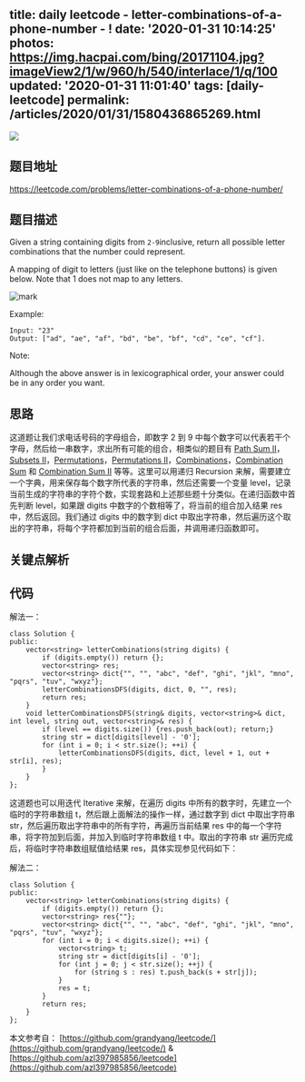 title: daily leetcode - letter-combinations-of-a-phone-number - !
date: '2020-01-31 10:14:25'
photos: https://img.hacpai.com/bing/20171104.jpg?imageView2/1/w/960/h/540/interlace/1/q/100
updated: '2020-01-31 11:01:40'
tags: [daily-leetcode]
permalink: /articles/2020/01/31/1580436865269.html
---
![](https://img.hacpai.com/bing/20171104.jpg?imageView2/1/w/960/h/540/interlace/1/q/100)

## 题目地址

https://leetcode.com/problems/letter-combinations-of-a-phone-number/

## 题目描述

Given a string containing digits from `2-9`inclusive, return all possible letter combinations that the number could represent.

A mapping of digit to letters (just like on the telephone buttons) is given below. Note that 1 does not map to any letters.

![mark](https://img.lonuslan.com/lonuslan/20200131/w98Vk6HC9M3x.png)

Example:

```
Input: "23"
Output: ["ad", "ae", "af", "bd", "be", "bf", "cd", "ce", "cf"].

```

Note:

Although the above answer is in lexicographical order, your answer could be in any order you want.

## 思路

这道题让我们求电话号码的字母组合，即数字 2 到 9 中每个数字可以代表若干个字母，然后给一串数字，求出所有可能的组合，相类似的题目有 [Path Sum II](http://www.cnblogs.com/grandyang/p/4042156.html)，[Subsets II](http://www.cnblogs.com/grandyang/p/4310964.html)，[Permutations](http://www.cnblogs.com/grandyang/p/4358848.html)，[Permutations II](http://www.cnblogs.com/grandyang/p/4359825.html)，[Combinations](http://www.cnblogs.com/grandyang/p/4332522.html)，[Combination Sum](http://www.cnblogs.com/grandyang/p/4419259.html) 和 [Combination Sum II](http://www.cnblogs.com/grandyang/p/4419386.html) 等等。这里可以用递归 Recursion 来解，需要建立一个字典，用来保存每个数字所代表的字符串，然后还需要一个变量 level，记录当前生成的字符串的字符个数，实现套路和上述那些题十分类似。在递归函数中首先判断 level，如果跟 digits 中数字的个数相等了，将当前的组合加入结果 res 中，然后返回。我们通过 digits 中的数字到 dict 中取出字符串，然后遍历这个取出的字符串，将每个字符都加到当前的组合后面，并调用递归函数即可。

## 关键点解析

## 代码

解法一：

```
class Solution {
public:
    vector<string> letterCombinations(string digits) {
        if (digits.empty()) return {};
        vector<string> res;
        vector<string> dict{"", "", "abc", "def", "ghi", "jkl", "mno", "pqrs", "tuv", "wxyz"};
        letterCombinationsDFS(digits, dict, 0, "", res);
        return res;
    }
    void letterCombinationsDFS(string& digits, vector<string>& dict, int level, string out, vector<string>& res) {
        if (level == digits.size()) {res.push_back(out); return;}
        string str = dict[digits[level] - '0'];
        for (int i = 0; i < str.size(); ++i) {
            letterCombinationsDFS(digits, dict, level + 1, out + str[i], res);
        }
    }
}; 

```

这道题也可以用迭代 Iterative 来解，在遍历 digits 中所有的数字时，先建立一个临时的字符串数组 t，然后跟上面解法的操作一样，通过数字到 dict 中取出字符串 str，然后遍历取出字符串中的所有字符，再遍历当前结果 res 中的每一个字符串，将字符加到后面，并加入到临时字符串数组 t 中。取出的字符串 str 遍历完成后，将临时字符串数组赋值给结果 res，具体实现参见代码如下：

解法二：

```
class Solution {
public:
    vector<string> letterCombinations(string digits) {
        if (digits.empty()) return {};
        vector<string> res{""};
        vector<string> dict{"", "", "abc", "def", "ghi", "jkl", "mno", "pqrs", "tuv", "wxyz"};
        for (int i = 0; i < digits.size(); ++i) {
            vector<string> t;
            string str = dict[digits[i] - '0'];
            for (int j = 0; j < str.size(); ++j) {
                for (string s : res) t.push_back(s + str[j]);
            }
            res = t;
        }
        return res;
    }
};
```

本文参考自：
[https://github.com/grandyang/leetcode/](https://github.com/grandyang/leetcode/)  &
[https://github.com/azl397985856/leetcode](https://github.com/azl397985856/leetcode)
